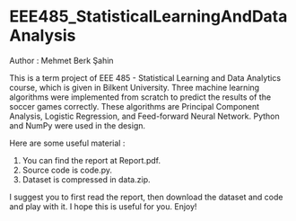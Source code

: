 # EEE485_StatisticalLearningAndDataAnalysis

Author : Mehmet Berk Şahin 

This is a term project of EEE 485 - Statistical Learning and Data Analytics course, which is given in Bilkent University. 
Three machine learning algorithms were implemented from scratch to predict the results of the soccer games correctly. These algorithms are Principal Component Analysis, Logistic Regression, and Feed-forward Neural Network. Python and NumPy were used in the design. 

Here are some useful material : 

1. You can find the report at Report.pdf. 
2. Source code is code.py. 
3. Dataset is compressed in data.zip. 

I suggest you to first read the report, then download the dataset and code and play with it. I hope this is useful for you. Enjoy! 

